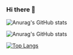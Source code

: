 ### Hi there 👋


![Anurag's GitHub stats](https://github-readme-stats.vercel.app/api?username=yusufet&count_private=true)

![Anurag's GitHub stats](https://github-readme-stats.vercel.app/api?username=yusufet&show_icons=true&theme=radical)



[![Top Langs](https://github-readme-stats.vercel.app/api/top-langs/?username=yusufet&exclude_repo=github-readme-stats,anuraghazra.github.io)](https://github.com//github-readme-stats)

<!--
**yusufet/yusufet** is a ✨ _special_ ✨ repository because its `README.md` (this file) appears on your GitHub profile.

Here are some ideas to get you started: 

- 🔭 I’m currently working on ...docker
- 🌱 I’m currently learning ...
- 👯 I’m looking to collaborate on ...
- 🤔 I’m looking for help with ...
- 💬 Ask me about ...
- 📫 How to reach me: ...
- 😄 Pronouns: ...
- ⚡ Fun fact: ...
-->
